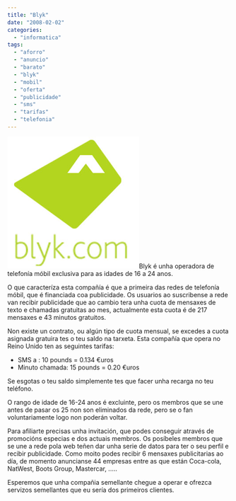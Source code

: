 ```yaml
---
title: "Blyk"
date: "2008-02-02"
categories: 
  - "informatica"
tags: 
  - "aforro"
  - "anuncio"
  - "barato"
  - "blyk"
  - "mobil"
  - "oferta"
  - "publicidade"
  - "sms"
  - "tarifas"
  - "telefonia"
---
```


![](images/blyk_logo_2.jpg)Blyk é unha operadora de telefonía móbil exclusiva para as idades de 16 a 24 anos.

O que caracteríza esta compañía é que a primeira das redes de telefonía móbil, que é financiada coa publicidade. Os usuarios ao suscribense a rede van recibir publicidade que ao cambio tera unha cuota de mensaxes de texto e chamadas gratuitas ao mes, actualmente esta cuota é de 217 mensaxes e 43 minutos gratuitos.

Non existe un contrato, ou algún tipo de cuota mensual, se excedes a cuota asignada gratuira tes o teu saldo na tarxeta. Esta compañía que opera no Reino Unido ten as seguintes tarifas:

- SMS a : 10 pounds = 0.134 €uros
- Minuto chamada: 15 pounds = 0.20 €uros

Se esgotas o teu saldo simplemente tes que facer unha recarga no teu teléfono.

O rango de idade de 16-24 anos é excluinte, pero os membros que se une antes de pasar os 25 non son eliminados da rede, pero se o fan voluntariamente logo non poderán voltar.

Para afiliarte precisas unha invitación, que podes conseguir através de promocións especias e dos actuais membros. Os posíbeles membros que se une a rede pola web teñen dar unha serie de datos para ter o seu perfil e recibir publicidade. Como moito podes recibir 6 mensaxes publicitarias ao día, de momento anuncianse 44 empresas entre as que están Coca-cola, NatWest, Boots Group, Mastercar, .....

Esperemos que unha compañia semellante chegue a operar e ofrezca servizos semellantes que eu sería dos primeiros clientes.
